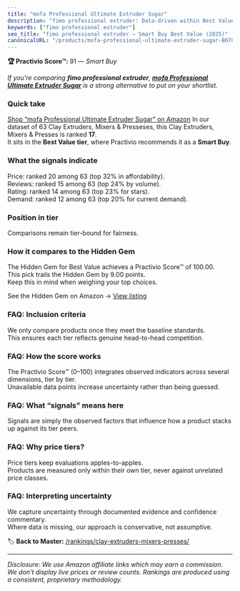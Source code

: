 ```yaml
---
title: "mofa Professional Ultimate Extruder Sugar"
description: "fimo professional extruder: Data-driven within Best Value ranking using the Practivio Score™. Positioned by quality, value, demand, findability, momentum."
keywords: ["fimo professional extruder"]
seo_title: "fimo professional extruder — Smart Buy Best Value (2025)"
canonicalURL: "/products/mofa-professional-ultimate-extruder-sugar-B07CY2YBGF/"
---
```


**🏆 Practivio Score™:** 91 — _Smart Buy_


*If you're comparing **fimo professional extruder**, **[mofa Professional Ultimate Extruder Sugar](https://www.amazon.com/dp/B07CY2YBGF?tag=practivio-20)** is a strong alternative to put on your shortlist.*
### Quick take
[Shop “mofa Professional Ultimate Extruder Sugar” on Amazon](https://www.amazon.com/dp/B07CY2YBGF?tag=practivio-20)
In our dataset of 63 Clay Extruders, Mixers & Presseses, this Clay Extruders, Mixers & Presses is ranked **17**.  
It sits in the **Best Value tier**, where Practivio recommends it as a **Smart Buy**.

### What the signals indicate
Price: ranked 20 among 63 (top 32% in affordability).  
Reviews: ranked 15 among 63 (top 24% by volume).  
Rating: ranked 14 among 63 (top 23% for stars).  
Demand: ranked 12 among 63 (top 20% for current demand).

### Position in tier
Comparisons remain tier-bound for fairness.

### How it compares to the Hidden Gem
The Hidden Gem for Best Value achieves a Practivio Score™ of 100.00.  
This pick trails the Hidden Gem by 9.00 points.  
Keep this in mind when weighing your top choices.  

See the Hidden Gem on Amazon → [View listing](https://www.amazon.com/dp/B072MJQYWS?tag=practivio-20)

### FAQ: Inclusion criteria
We only compare products once they meet the baseline standards.  
This ensures each tier reflects genuine head-to-head competition.

### FAQ: How the score works
The Practivio Score™ (0–100) integrates observed indicators across several dimensions, tier by tier.  
Unavailable data points increase uncertainty rather than being guessed.

### FAQ: What “signals” means here
Signals are simply the observed factors that influence how a product stacks up against its tier peers.

### FAQ: Why price tiers?
Price tiers keep evaluations apples-to-apples.  
Products are measured only within their own tier, never against unrelated price classes.

### FAQ: Interpreting uncertainty
We capture uncertainty through documented evidence and confidence commentary.  
Where data is missing, our approach is conservative, not assumptive.


🏷️ **Back to Master:** [/rankings/clay-extruders-mixers-presses/](/rankings/clay-extruders-mixers-presses/)

---
_Disclosure: We use Amazon affiliate links which may earn a commission. We don’t display live prices or review counts. Rankings are produced using a consistent, proprietary methodology._
